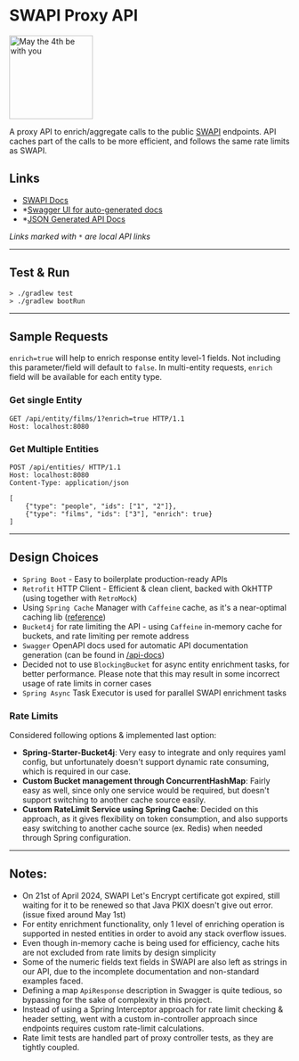 # SWAPI Proxy API

<img src="https://upload.wikimedia.org/wikipedia/commons/7/7b/May_the_4th_be_with_you_%28Star_Wars_Day%29.gif" alt="May the 4th be with you" width="150" height="150" />

A proxy API to enrich/aggregate calls to the public [SWAPI](https://swapi.dev/) endpoints. API caches part of the calls to be more efficient, and follows the same rate limits as SWAPI.

## Links
- [SWAPI Docs](https://swapi.dev/documentation)
- *[Swagger UI for auto-generated docs](http://localhost:8080/swagger-ui/index.html)
- *[JSON Generated API Docs](http://localhost:8080/api-docs)

*Links marked with `*` are local API links*

-----

## Test & Run
```shell
> ./gradlew test
> ./gradlew bootRun
```

-----

## Sample Requests

`enrich=true` will help to enrich response entity level-1 fields. Not including this parameter/field will default to `false`. In multi-entity requests, `enrich` field will be available for each entity type.

### Get single Entity

```http request
GET /api/entity/films/1?enrich=true HTTP/1.1
Host: localhost:8080
```

### Get Multiple Entities

```http request
POST /api/entities/ HTTP/1.1
Host: localhost:8080
Content-Type: application/json

[
    {"type": "people", "ids": ["1", "2"]},
    {"type": "films", "ids": ["3"], "enrich": true}
]
```

-----

## Design Choices

- `Spring Boot` - Easy to boilerplate production-ready APIs
- `Retrofit` HTTP Client - Efficient & clean client, backed with OkHTTP (using together with `RetroMock`)
- Using `Spring Cache` Manager with `Caffeine` cache, as it's a near-optimal caching lib ([reference](https://github.com/ben-manes/caffeine))
- `Bucket4j` for rate limiting the API - using `Caffeine` in-memory cache for buckets, and rate limiting per remote address
- `Swagger` OpenAPI docs used for automatic API documentation generation (can be found in [/api-docs](http://localhost:8080/swagger-ui/index.html))
- Decided not to use `BlockingBucket` for async entity enrichment tasks, for better performance. Please note that this may result in some incorrect usage of rate limits in corner cases
- `Spring Async` Task Executor is used for parallel SWAPI enrichment tasks

### Rate Limits

Considered following options & implemented last option:

- **Spring-Starter-Bucket4j**: Very easy to integrate and only requires yaml config, but unfortunately doesn't support dynamic rate consuming, which is required in our case.
- **Custom Bucket management through ConcurrentHashMap**: Fairly easy as well, since only one service would be required, but doesn't support switching to another cache source easily.
- **Custom RateLimit Service using Spring Cache**: Decided on this approach, as it gives flexibility on token consumption, and also supports easy switching to another cache source (ex. Redis) when needed through Spring configuration.

-----

## Notes:

- On 21st of April 2024, SWAPI Let's Encrypt certificate got expired, still waiting for it to be renewed so that Java PKIX doesn't give out error. (issue fixed around May 1st)
- For entity enrichment functionality, only 1 level of enriching operation is supported in nested entities in order to avoid any stack overflow issues.
- Even though in-memory cache is being used for efficiency, cache hits are not excluded from rate limits by design simplicity
- Some of the numeric fields text fields in SWAPI are also left as strings in our API, due to the incomplete documentation and non-standard examples faced.
- Defining a map `ApiResponse` description in Swagger is quite tedious, so bypassing for the sake of complexity in this project.
- Instead of using a Spring Interceptor approach for rate limit checking & header setting, went with a custom in-controller approach since endpoints requires custom rate-limit calculations.
- Rate limit tests are handled part of proxy controller tests, as they are tightly coupled.